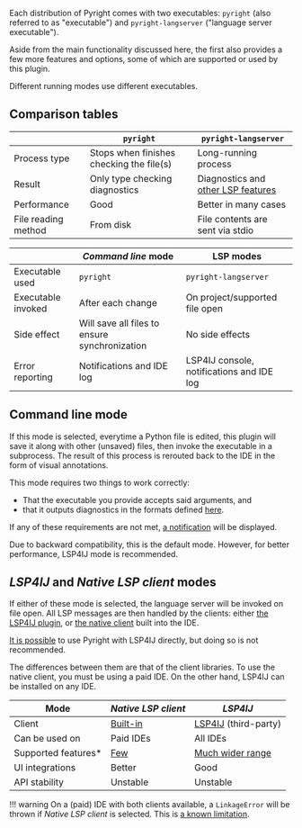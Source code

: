 Each distribution of Pyright comes with two executables:
`pyright` (also referred to as "executable") and
`pyright-langserver` ("language server executable").

Aside from the main functionality discussed here,
the first also provides a few more features and options,
some of which are supported or used by this plugin.

Different running modes use different executables.


## Comparison tables

|                                    | `pyright`                                  | `pyright-langserver`                    |
|------------------------------------|--------------------------------------------|-----------------------------------------|
| Process type                       | Stops when finishes checking the file(s)   | Long-running process                    |
| Result                             | Only type checking diagnostics             | Diagnostics and [other LSP features][1] |
| Performance                        | Good                                       | Better in many cases                    |
| File reading method                | From disk                                  | File contents are sent via stdio        |

|                    | <i>Command line</i> mode                      | LSP modes                                 | 
|--------------------|-----------------------------------------------|-------------------------------------------|
| Executable used    | `pyright`                                     | `pyright-langserver`                      |
| Executable invoked | After each change                             | On project/supported file open            |
| Side effect        | Will save all files to ensure synchronization | No side effects                           |
| Error reporting    | Notifications and IDE log                     | LSP4IJ console, notifications and IDE log |


## Command line mode

If this mode is selected, everytime a Python file is edited,
this plugin will save it along with other (unsaved) files,
then invoke the executable in a subprocess.
The result of this process is rerouted back to the IDE
in the form of visual annotations.

This mode requires two things to work correctly:

* That the executable you provide accepts said arguments, and
* that it outputs diagnostics in the formats defined [here][2].

If any of these requirements are not met,
[a notification][3] will be displayed.

Due to backward compatibility, this is the default mode.
However, for better performance, LSP4IJ mode is recommended.


## <i>LSP4IJ</i> and <i>Native LSP client</i> modes

If either of these mode is selected,
the language server will be invoked on file open.
All LSP messages are then handled by the clients:
either [the LSP4IJ plugin][4], or [the native client][5] built into the IDE.

[It is possible][6] to use Pyright with LSP4IJ directly,
but doing so is not recommended.

The differences between them are that of the client libraries.
To use the native client, you must be using a paid IDE.
On the other hand, LSP4IJ can be installed on any IDE.


| Mode                | <i>Native LSP client</i> | <i>LSP4IJ</i>             |
|---------------------|--------------------------|---------------------------|
| Client              | [Built-in][5]            | [LSP4IJ][4] (third-party) |
| Can be used on      | Paid IDEs                | All IDEs                  |
| Supported features* | [Few][7]                 | [Much wider range][8]     |
| UI integrations     | Better                   | Good                      |
| API stability       | Unstable                 | Unstable                  |


!!! warning
    On a (paid) IDE with both clients available, a `LinkageError`
    will be thrown if <i>Native LSP client</i> is selected.
    This is [a known limitation][9].


  [1]: https://microsoft.github.io/pyright/#/features?id=language-server-support
  [2]: https://microsoft.github.io/pyright/#/command-line?id=json-output
  [3]: ../problems.md
  [4]: https://github.com/redhat-developer/lsp4ij
  [5]: https://plugins.jetbrains.com/docs/intellij/language-server-protocol.html
  [6]: https://github.com/redhat-developer/lsp4ij/blob/main/docs/UserDefinedLanguageServer.md
  [7]: https://plugins.jetbrains.com/docs/intellij/language-server-protocol.html#supported-features
  [8]: https://github.com/redhat-developer/lsp4ij/blob/main/docs/LSPSupport.md
  [9]: https://github.com/redhat-developer/lsp4ij/issues/459
